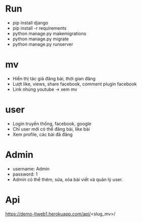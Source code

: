 
# Run
- pip install django
- pip install -r requirements
- python manage.py makemigrations
- python manage.py migrate
- python manage.py runserver
# mv
- Hiển thị tác giả đăng bài, thời gian đăng
- Lượt like, views, share facebook, comment plugin facebook
- Link nhúng youtube -> xem mv
# user
- Login truyền thống, facebook, google
- Chỉ user mới có thể đăng bài, like bài
- Xem profile, các bài đã đăng
# Admin
- username: Admin
- password: 1
- Admin có thể thêm, sửa, xóa bài viết và quản lý user.
# Api
https://demo-ltweb1.herokuapp.com/api/<slug_mv>/
